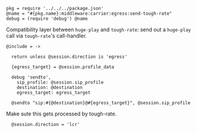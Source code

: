     pkg = require '../../../package.json'
    @name = "#{pkg.name}:middleware:carrier:egress:send-tough-rate"
    debug = (require 'debug') @name

Compatibility layer between `huge-play` and `tough-rate`: send out a `huge-play` call via `tough-rate`'s call-handler.

    @include = ->

      return unless @session.direction is 'egress'

      {egress_target} = @session.profile_data

      debug 'sendto',
        sip_profile: @session.sip_profile
        destination: @destination
        egress_target: egress_target

      @sendto "sip:#{@destination}@#{egress_target}", @session.sip_profile

Make sute this gets processed by tough-rate.

      @session.direction = 'lcr'
